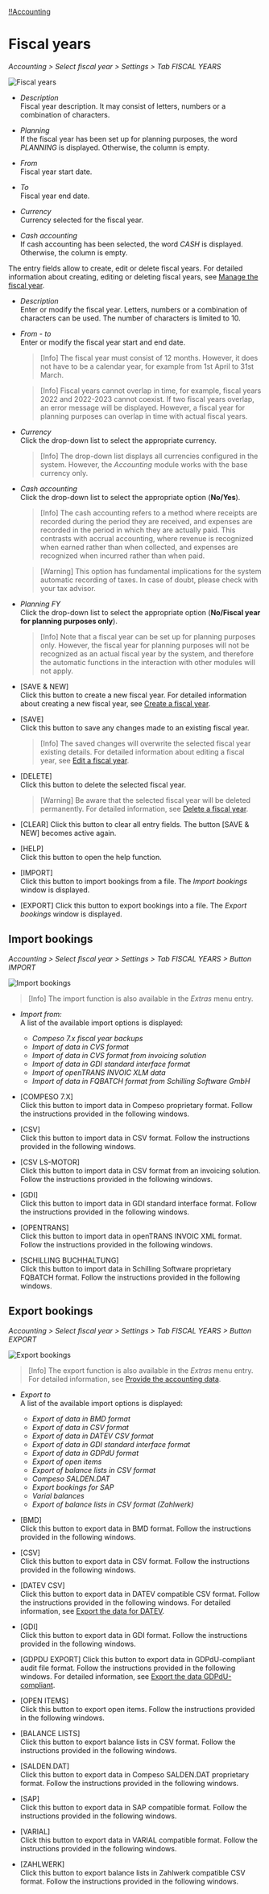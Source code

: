 [!!Accounting](RetailSuiteAccounting)

# Fiscal years

*Accounting > Select fiscal year > Settings > Tab FISCAL YEARS*

![Fiscal years](/Assets/Screenshots/RetailSuiteAccounting/Settings/FiscalYears/CreateFiscalYear.png "[Fiscal years]")


- *Description*  
Fiscal year description. It may consist of letters, numbers or a combination of characters.

- *Planning*  
If the fiscal year has been set up for planning purposes, the word *PLANNING* is displayed. Otherwise, the column is empty.

[comment]: <> (Im System noch auf Deutsch: PLANUNG)

- *From*  
Fiscal year start date.

- *To*  
Fiscal year end date.

- *Currency*  
Currency selected for the fiscal year.

- *Cash accounting*  
If cash accounting has been selected, the word *CASH* is displayed. Otherwise, the column is empty.

[comment]: <> (Im System noch auf Deutsch: IST)



The entry fields allow to create, edit or delete fiscal years. For detailed information about creating, editing or deleting fiscal years, see [Manage the fiscal year](/RetailSuiteAccounting/Integration/04_ManageFiscalYear.md).

- *Description*  
Enter or modify the fiscal year. Letters, numbers or a combination of characters can be used. The number of characters is limited to 10.

- *From - to*  
Enter or modify the fiscal year start and end date.

  > [Info] The fiscal year must consist of 12 months. However, it does not have to be a calendar year, for example from 1st April to 31st March.

  > [Info] Fiscal years cannot overlap in time, for example, fiscal years 2022 and 2022-2023 cannot coexist. If two fiscal years overlap, an error message will be displayed. However, a fiscal year for planning purposes can overlap in time with actual fiscal years.

- *Currency*  
Click the drop-down list to select the appropriate currency.

  > [Info] The drop-down list displays all currencies configured in the system. However, the *Accounting* module works with the base currency only.

- *Cash accounting*  
Click the drop-down list to select the appropriate option (**No/Yes**).

  > [Info] The cash accounting refers to a method where receipts are recorded during the period they are received, and expenses are recorded in the period in which they are actually paid. This contrasts with accrual accounting, where revenue is recognized when earned rather than when collected, and expenses are recognized when incurred rather than when paid.

  > [Warning] This option has fundamental implications for the system automatic recording of taxes. In case of doubt, please check with your tax advisor.

- *Planning FY*  
Click the drop-down list to select the appropriate option (**No/Fiscal year for planning purposes only**).

  > [Info] Note that a fiscal year can be set up for planning purposes only. However, the fiscal year for planning purposes will not be recognized as an actual fiscal year by the system, and therefore the automatic functions in the interaction with other modules will not apply.


- [SAVE & NEW]  
Click this button to create a new fiscal year. For detailed information about creating a new fiscal year, see [Create a fiscal year](/RetailSuiteAccounting/Integration/04_ManageFiscalYear.md#create-a-fiscal-year).

- [SAVE]  
Click this button to save any changes made to an existing fiscal year.

  > [Info] The saved changes will overwrite the selected fiscal year existing details. For detailed information about editing a fiscal year, see [Edit a fiscal year](/RetailSuiteAccounting/Integration/04_ManageFiscalYear.md#edit-a-fiscal-year).

- [DELETE]  
Click this button to delete the selected fiscal year.

  > [Warning] Be aware that the selected fiscal year will be deleted permanently. For detailed information, see [Delete a fiscal year](/RetailSuiteAccounting/Integration/04_ManageFiscalYear.md#delete-a-fiscal-year).

- [CLEAR]
Click this button to clear all entry fields. The button [SAVE & NEW] becomes active again.

- [HELP]  
Click this button to open the help function.

- [IMPORT]  
Click this button to import bookings from a file. The *Import bookings* window is displayed.

- [EXPORT]
Click this button to export bookings into a file. The *Export bookings* window is displayed.


## Import bookings  

*Accounting > Select fiscal year > Settings > Tab FISCAL YEARS > Button IMPORT*

![Import bookings](/Assets/Screenshots/RetailSuiteAccounting/Settings/FiscalYears/ImportBookings.png "[Import bookings]")

> [Info] The import function is also available in the *Extras* menu entry.

- *Import from:*  
A list of the available import options is displayed:

  - *Compeso 7.x fiscal year backups*
  - *Import of data in CVS format*
  - *Import of data in CVS format from invoicing solution*
  - *Import of data in GDI standard interface format*
  - *Import of openTRANS INVOIC XLM data*
  - *Import of data in FQBATCH format from Schilling Software GmbH*


- [COMPESO 7.X]  
Click this button to import data in Compeso proprietary format. Follow the instructions provided in the following windows.

[comment]: <> (Alle folgenden Fenster hinzufügen? Sie sind auch unterschiedlich für jede Option/jedes Format, auch wenn ähnlich und relativ selbsterklärend)

- [CSV]  
Click this button to import data in CSV format. Follow the instructions provided in the following windows.

- [CSV LS-MOTOR]  
Click this button to import data in CSV format from an invoicing solution. Follow the instructions provided in the following windows.

[comment]: <> (LS ENGINE?)

- [GDI]  
Click this button to import data in GDI standard interface format. Follow the instructions provided in the following windows.

- [OPENTRANS]  
Click this button to import data in openTRANS INVOIC XML format. Follow the instructions provided in the following windows.

- [SCHILLING BUCHHALTUNG]  
Click this button to import data in Schilling Software proprietary FQBATCH format. Follow the instructions provided in the following windows.



## Export bookings  

*Accounting > Select fiscal year > Settings > Tab FISCAL YEARS > Button EXPORT*

![Export bookings](/Assets/Screenshots/RetailSuiteAccounting/Settings/FiscalYears/ExportBookings.png "[Export bookings]")

> [Info] The export function is also available in the *Extras* menu entry. For detailed information, see [Provide the accounting data](/RetailSuiteAccounting/Operation/15_ProvideAccountingData.md).

- *Export to*  
A list of the available import options is displayed:

  - *Export of data in BMD format*
  - *Export of data in CSV format*
  - *Export of data in DATEV CSV format*
  - *Export of data in GDI standard interface format*
  - *Export of data in GDPdU format*
  - *Export of open items*
  - *Export of balance lists in CSV format*
  - *Compeso SALDEN.DAT*
  - *Export bookings for SAP*
  - *Varial balances*
  - *Export of balance lists in CSV format (Zahlwerk)*


- [BMD]  
Click this button to export data in BMD format. Follow the instructions provided in the following windows.

- [CSV]  
Click this button to export data in CSV format. Follow the instructions provided in the following windows.

- [DATEV CSV]  
Click this button to export data in DATEV compatible CSV format. Follow the instructions provided in the following windows. For detailed information, see [Export the data for DATEV](/RetailSuiteAccounting/Operation/15_ProvideAccountingData.md#export-the-data-for-DATEV).

- [GDI]  
Click this button to export data in GDI format. Follow the instructions provided in the following windows.

- [GDPDU EXPORT]
Click this button to export data in GDPdU-compliant audit file format. Follow the instructions provided in the following windows. For detailed information, see [Export the data GDPdU-compliant](/RetailSuiteAccounting/Operation/15_ProvideAccountingData.md#export-the-data-GDPdU-compliant).

- [OPEN ITEMS]  
Click this button to export open items. Follow the instructions provided in the following windows.

- [BALANCE LISTS]  
Click this button to export balance lists in CSV format. Follow the instructions provided in the following windows.

- [SALDEN.DAT]  
Click this button to export data in Compeso SALDEN.DAT proprietary format. Follow the instructions provided in the following windows.

- [SAP]  
Click this button to export data in SAP compatible format. Follow the instructions provided in the following windows.

- [VARIAL]  
Click this button to export data in VARIAL compatible format. Follow the instructions provided in the following windows.

- [ZAHLWERK]  
Click this button to export balance lists in Zahlwerk compatible CSV format. Follow the instructions provided in the following windows.

